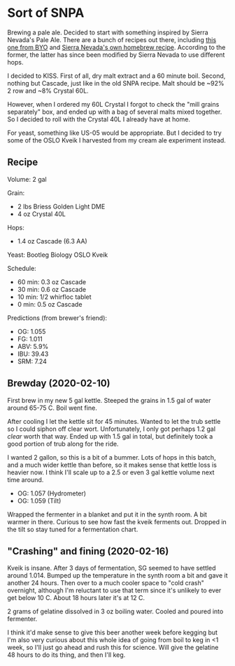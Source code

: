 
# Sort of SNPA

Brewing a pale ale. Decided to start with something inspired by Sierra
Nevada's Pale Ale. There are a bunch of recipes out there, including
[this one from
BYO](https://byo.com/recipe/sierra-nevada-pale-ale-clone-2/) and
[Sierra Nevada's own homebrew
recipe](https://sierranevada.com/blog/pale-ale-homebrew-recipe/). According
to the former, the latter has since been modified by Sierra Nevada to
use different hops.

I decided to KISS. First of all, dry malt extract and a 60 minute
boil. Second, nothing but Cascade, just like in the old SNPA
recipe. Malt should be ~92% 2 row and ~8% Crystal 60L.

However, when I ordered my 60L Crystal I forgot to check the "mill
grains separately" box, and ended up with a bag of several malts mixed
together. So I decided to roll with the Crystal 40L I already have at
home.

For yeast, something like US-05 would be appropriate. But I decided to
try some of the OSLO Kveik I harvested from my cream ale experiment
instead.

## Recipe

Volume: 2 gal

Grain:
- 2 lbs Briess Golden Light DME
- 4 oz Crystal 40L

Hops:
- 1.4 oz Cascade (6.3 AA)

Yeast: Bootleg Biology OSLO Kveik

Schedule:
- 60 min: 0.3 oz Cascade
- 30 min: 0.6 oz Cascade
- 10 min: 1/2 whirfloc tablet
- 0 min: 0.5 oz Cascade

Predictions (from brewer's friend):
- OG: 1.055
- FG: 1.011
- ABV: 5.9%
- IBU: 39.43
- SRM: 7.24

## Brewday (2020-02-10)

First brew in my new 5 gal kettle. Steeped the grains in 1.5 gal of
water around 65-75 C. Boil went fine.

After cooling I let the kettle sit for 45 minutes. Wanted to let the
trub settle so I could siphon off clear wort. Unfortunately, I only
got perhaps 1.2 gal _clear_ worth that way. Ended up with 1.5 gal in
total, but definitely took a good portion of trub along for the ride.

I wanted 2 gallon, so this is a bit of a bummer. Lots of hops in this
batch, and a much wider kettle than before, so it makes sense that
kettle loss is heavier now. I think I'll scale up to a 2.5 or even 3
gal kettle volume next time around.

- OG: 1.057 (Hydrometer)
- OG: 1.059 (Tilt)

Wrapped the fermenter in a blanket and put it in the synth room. A bit
warmer in there. Curious to see how fast the kveik ferments
out. Dropped in the tilt so stay tuned for a fermentation chart.

## "Crashing" and fining (2020-02-16)

Kveik is insane. After 3 days of fermentation, SG seemed to have
settled around 1.014. Bumped up the temperature in the synth room a
bit and gave it another 24 hours. Then over to a much cooler space to
"cold crash" overnight, although I'm reluctant to use that term since
it's unlikely to ever get below 10 C. About 18 hours later it's at 12
C.

2 grams of gelatine dissolved in 3 oz boiling water. Cooled and poured
into fermenter.

I think it'd make sense to give this beer another week before kegging
but I'm also very curious about this whole idea of going from boil to
keg in <1 week, so I'll just go ahead and rush this for science.  Will
give the gelatine 48 hours to do its thing, and then I'll keg.
